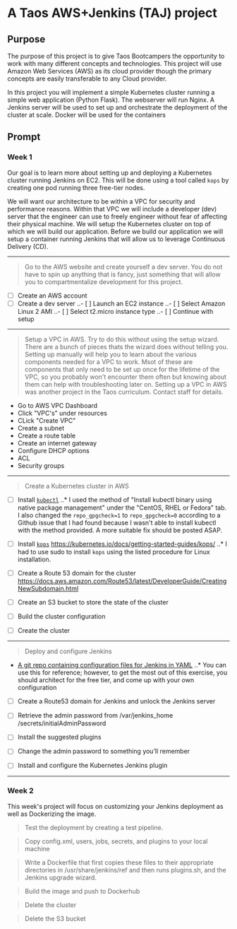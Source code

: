 # A Taos AWS+Jenkins (TAJ) project


## Purpose

The purpose of this project is to give Taos Bootcampers the opportunity to work with many different concepts and technologies. This project will use Amazon Web Services (AWS) as its cloud provider though the primary concepts are easily transferable to any Cloud provider.

In this project you will implement a simple Kubernetes cluster running a simple web application (Python Flask). The webserver will run Nginx. A Jenkins server will be used to set up and orchestrate the deployment of the cluster at scale. Docker will be used for the containers


## Prompt

### Week 1

Our goal is to learn more about setting up and deploying a Kubernetes cluster running Jenkins on EC2. This will be done using a tool called `kops` by creating one pod running three free-tier nodes.

We will want our architecture to be within a VPC for security and performance reasons. Within that VPC we will include a developer (dev) server that the engineer can use to freely engineer without fear of affecting their physical machine. We will setup the Kubernetes cluster on top of which we will build our application. Before we build our application we will setup a container running Jenkins that will allow us to leverage Continuous Delivery (CD).

---

> Go to the AWS website and create yourself a dev server. You do not have to spin up anything that is fancy, just something that will allow you to compartmentalize development for this project.

- [ ] Create an AWS account
- [ ] Create a dev server
..- [ ] Launch an EC2 instance
..- [ ] Select Amazon Linux 2 AMI
..- [ ] Select t2.micro instance type
..- [ ] Continue with setup

---

> Setup a VPC in AWS. Try to do this without using the setup wizard. There are a bunch of pieces thats the wizard does without telling you. Setting up manually will help you to learn about the various components needed for a VPC to work. Msot of these are components that only need to be set up once for the lifetime of the VPC, so you probably won't encounter them often but knowing about them can help with troubleshooting later on. Setting up a VPC in AWS was another project in the Taos curriculum. Contact staff for details.

* Go to AWS VPC Dashboard
* Click "VPC's" under resources
* CLick "Create VPC"
* Create a subnet
* Create a route table
* Create an internet gateway
* Configure DHCP options
* ACL
* Security groups

---

> Create a Kubernetes cluster in AWS

- [ ] Install [`kubectl`](https://kubernetes.io/docs/tasks/tools/install-kubectl/)
..* I used the method of "Install kubectl binary using native package management" under the "CentOS, RHEL or Fedora" tab. I also changed the `repo_gpgcheck=1` to `repo_gpgcheck=0` according to a Github issue that I had found because I wasn't able to install kubectl with the method provided. A more suitable fix should be posted ASAP.

- [ ] Install [`kops`](https://kubernetes.io/docks/getting-started-guides/kops/)
https://kubernetes.io/docs/getting-started-guides/kops/
..* I had to use sudo to install `kops` using the listed procedure for Linux installation.

- [ ] Create a Route 53 domain for the cluster
https://docs.aws.amazon.com/Route53/latest/DeveloperGuide/CreatingNewSubdomain.html

- [ ] Create an S3 bucket to store the state of the cluster
- [ ] Build the cluster configuration
- [ ] Create the cluster

---

> Deploy and configure Jenkins

* [A git repo containing configuration files for Jenkins in YAML](https://github.com/kumorilabs/getting-to-know-k8s/tree/master/kubernetes/jenkins)
..* You can use this for reference; however, to get the most out of this exercise, you should architect for the free tier, and come up with your own configuration

- [ ] Create a Route53 domain for Jenkins and unlock the Jenkins server
- [ ] Retrieve the admin password from /var/jenkins_home /secrets/initialAdminPassword
- [ ] Install the suggested plugins
- [ ] Change the admin password to something you’ll remember
- [ ] Install and configure the Kubernetes Jenkins plugin


---


### Week 2

This week's project will focus on customizing your Jenkins deployment as well as Dockerizing the image.

> Test the deployment by creating a test pipeline.

> Copy config.xml, users, jobs, secrets, and plugins to your local machine

> Write a Dockerfile that first copies these files to their appropriate directories in /usr/share/jenkins/ref and then runs plugins.sh, and the Jenkins upgrade wizard.

> Build the image and push to Dockerhub

> Delete the cluster

> Delete the S3 bucket
